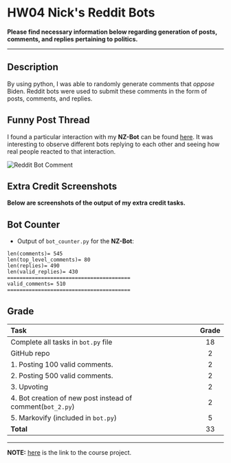 # HW04 Nick's Reddit Bots
**Please find necessary information below regarding generation of posts, comments, and replies pertaining to politics.**

---

## Description

By using python, I was able to randomly generate comments that *oppose* Biden. Reddit bots were used to submit these comments in the form of posts, comments, and replies. 


## Funny Post Thread

I found a particular interaction with my **NZ-Bot** can be found [here](). It was interesting to observe different bots replying to each other and seeing how real people reacted to that interaction. 

![Reddit Bot Comment](https://old.reddit.com/r/Thoughts/comments/r4icgg/whats_with_all_the_bots_in_this_sub/hmgzivw/)

## Extra Credit Screenshots

**Below are screenshots of the output of my extra credit tasks.**

## Bot Counter

- Output of `bot_counter.py` for the **NZ-Bot**:

```
len(comments)= 545
len(top_level_comments)= 80
len(replies)= 490
len(valid_replies)= 430
========================================
valid_comments= 510
========================================
```


## Grade

| Task                                                                          | Grade       |
| :---                                                                          |    :----:   |
| Complete all tasks in `bot.py` file                                           | 18          |
| GitHub repo                                                                   | 2           |
| 1. Posting 100 valid comments.                                                | 2           |
| 2. Posting 500 valid comments.                                                | 2           |
| 3. Upvoting                                                                   | 2           |
| 4. Bot creation of new post instead of comment(`bot_2.py`)                    | 2           |
| 5. Markovify (included in `bot.py`)                                           | 5           |
| **Total**                                                                     | 33          |

---

**NOTE:** [here](https://github.com/mikeizbicki/cmc-csci040/tree/2021fall/hw_04) is the link to the course project.
